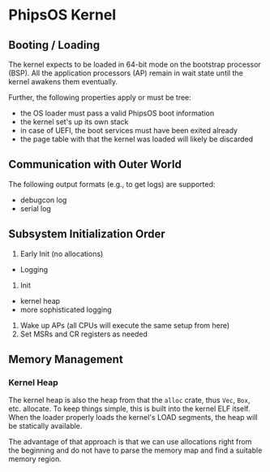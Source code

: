 # PhipsOS Kernel

## Booting / Loading

The kernel expects to be loaded in 64-bit mode on the bootstrap processor (BSP).
All the application processors (AP) remain in wait state until the kernel
awakens them eventually.

Further, the following properties apply or must be tree:

- the OS loader must pass a valid PhipsOS boot information
- the kernel set's up its own stack
- in case of UEFI, the boot services must have been exited already
- the page table with that the kernel was loaded will likely be discarded

## Communication with Outer World

The following output formats (e.g., to get logs) are supported:

- debugcon log
- serial log

## Subsystem Initialization Order

1. Early Init (no allocations)
  - Logging
1. Init
  - kernel heap
  - more sophisticated logging
1. Wake up APs (all CPUs will execute the same setup from here)
1. Set MSRs and CR registers as needed

## Memory Management

### Kernel Heap

The kernel heap is also the heap from that the `alloc` crate, thus `Vec`, `Box`,
etc. allocate. To keep things simple, this is built into the kernel ELF itself.
When the loader properly loads the kernel's LOAD segments, the heap will be
statically available.

The advantage of that approach is that we can use allocations right from the
beginning and do not have to parse the memory map and find a suitable memory
region.
